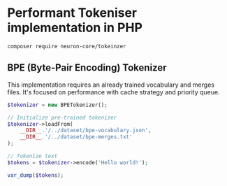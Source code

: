 # Performant Tokeniser implementation in PHP

```
composer require neuron-core/tokeinzer
```

## BPE (Byte-Pair Encoding) Tokenizer

This implementation requires an already trained vocabulary and merges files. It's focused on performance
with cache strategy and priority queue.

```php
$tokenizer = new BPETokenizer();

// Initialize pre-trained tokenizer
$tokenizer->loadFrom(
    __DIR__.'/../dataset/bpe-vocabulary.json',
    __DIR__.'/../dataset/bpe-merges.txt'
);

// Tokenize text
$tokens = $tokenizer->encode('Hello world!');

var_dump($tokens);
```
